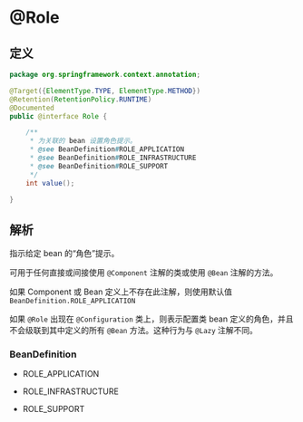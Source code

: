 # @Role

## 定义

```java
package org.springframework.context.annotation;

@Target({ElementType.TYPE, ElementType.METHOD})
@Retention(RetentionPolicy.RUNTIME)
@Documented
public @interface Role {

    /**
     * 为关联的 bean 设置角色提示。
     * @see BeanDefinition#ROLE_APPLICATION
     * @see BeanDefinition#ROLE_INFRASTRUCTURE
     * @see BeanDefinition#ROLE_SUPPORT
     */
    int value();

}
```

## 解析

指示给定 bean 的“角色”提示。

可用于任何直接或间接使用 `@Component` 注解的类或使用 `@Bean` 注解的方法。

如果 Component 或 Bean 定义上不存在此注解，则使用默认值 `BeanDefinition.ROLE_APPLICATION`

如果 `@Role` 出现在 `@Configuration` 类上，则表示配置类 bean 定义的角色，并且不会级联到其中定义的所有 `@Bean` 方法。这种行为与 `@Lazy` 注解不同。

### BeanDefinition

* ROLE\_APPLICATION

* ROLE\_INFRASTRUCTURE

* ROLE\_SUPPORT



